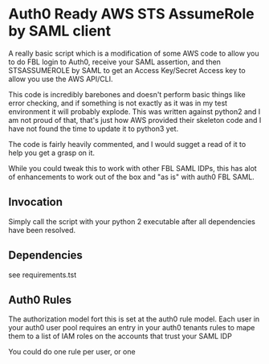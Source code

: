 # Auth0 Ready AWS STS AssumeRole by SAML client

A really basic script which is a modification of some AWS code to allow you to do FBL login to Auth0, receive your SAML assertion, and then STSASSUMEROLE by SAML to get an Access Key/Secret Access key to allow you use the AWS API/CLI.

This code is incredibly barebones and doesn't perform basic things like error checking, and if something is not exactly as it was in my test environment it will probably explode. This was written against python2 and I am not proud of that, that's just how AWS provided their skeleton code and I have not found the time to update it to python3 yet.

The code is fairly heavily commented, and I would sugget a read of it to help you get a grasp on it.

While you could tweak this to work with other FBL SAML IDPs, this has alot of enhancements to work out of the box and "as is" with auth0 FBL SAML.

## Invocation

Simply call the script with your python 2 executable after all dependencies have been resolved.


## Dependencies

see requirements.tst

## Auth0 Rules

The authorization model fort this is set at the auth0 rule model. Each user in your auth0 user pool requires an entry in your auth0 tenants rules to mape them to a list of IAM roles on the accounts that trust your SAML IDP

You could do one rule per user, or one 

